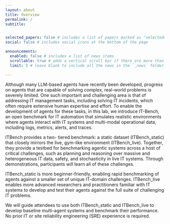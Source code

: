 ```yaml
---
layout: about
title: Overview
permalink: /
subtitle: 


selected_papers: false # includes a list of papers marked as "selected={true}"
social: false # includes social icons at the bottom of the page

announcements:
  enabled: false # includes a list of news items
  scrollable: true # adds a vertical scroll bar if there are more than 3 news items
  limit: 5 # leave blank to include all the news in the `_news` folder

---
```


Although many LLM-based agents have recently been developed, progress on agents that are capable of solving complex, real-world problems is severely limited. One such important and challenging area is that of addressing IT management tasks, including solving IT incidents, which often require extensive human expertise and effort. To enable the development of agents for these tasks, in this lab, we introduce IT-Bench, an open benchmark for IT automation that simulates realistic environments where agents interact with IT systems and multi-modal operational data, including logs, metrics, alerts, and traces. 

ITBench provides a two- tiered benchmark: a static dataset (ITBench_static) that closely mirrors the live, gym-like environment (ITBench_live). Together, they provide a testbed for benchmarking agentic systems across a host of critical challenges, such as planning and reasoning over massive and heterogeneous IT data, safety, and stochasticity in live IT systems. Through demonstrations, participants will learn all of these challenges. 

ITBench_static is more beginner-friendly, enabling rapid benchmarking of agents against a smaller set of unique IT-domain challenges. ITBench_live enables more advanced researchers and practitioners familiar with IT systems to develop and test their agents against the full suite of challenging IT problems. 

We will guide attendees to use both ITBench_static and ITBench_live to develop baseline multi-agent systems and benchmark their performance. No prior IT or site reliability engineering (SRE) experience is required.
